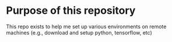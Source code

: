 # Purpose of this repository

This repo exists to help me set up various environments on remote machines (e.g., download and setup python, tensorflow, etc)
